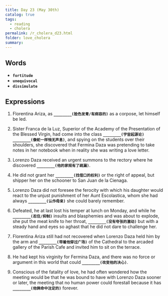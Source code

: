 ```yaml
---
title: Day 23 (May 30th)
catalog: true
tags: 
  - reading
  - cholera
permalink: /r_cholera_d23.html
folder: love_cholera
summary: 
---
```


## Words

-   <b data-toggle="tooltip" data-original-title="{{site.data.glossary.fortitude}}">`fortitude`</b>
-   <b data-toggle="tooltip" data-original-title="{{site.data.glossary.unequivocal}}">`unequivocal`</b>
-   <b data-toggle="tooltip" data-original-title="{{site.data.glossary.dissimulate}}">`dissimulate`</b>

## Expressions

1.  Florentina Ariza, as <b data-toggle="tooltip" data-original-title="{{site.data.answers.23_a}}">`________(脸色发青/有病容的)`</b> as a corpose, let himself be led. 

2.  Sister Franca de la Luz, Superior of the Academy of the Presentation of the Blessed Virgin, had come into the class <b data-toggle="tooltip" data-original-title="{{site.data.answers.23_b}}">`________(宇宙起源论)`</b> <b data-toggle="tooltip" data-original-title="{{site.data.answers.23_b2}}">`________(像蛇一样悄无声息)`</b>, and spying on the students over their shoulders, she discovered that Fermina Daza was pretending to take notes in her notebook when in reality she was writing a love letter.

3.  Lorenzo Daza received an urgent summons to the rectory where he discovered <b data-toggle="tooltip" data-original-title="{{site.data.answers.23_c}}">`________(他的家规有了疏漏)`</b>.

4.  He did not grant her <b data-toggle="tooltip" data-original-title="{{site.data.answers.23_d}}">`________(找借口的权利)`</b> or the right of appeal, but shipper her on the schooner to San Juan de la Cienaga.

5.  Lorenzo Daza did not foresee the ferocity with which his daughter would react to the unjust punishment of her Aunt Escolastica, whom she had always <b data-toggle="tooltip" data-original-title="{{site.data.answers.23_e}}">`________(认作母亲)`</b> she could barely remember.

6.  Defeated, he at last lost his temper at lunch on Monday, and while he <b data-toggle="tooltip" data-original-title="{{site.data.answers.23_f}}">`________(忍住/抑制)`</b> insults and blasphemies and was about to explode, she put the meat knife to her throat, <b data-toggle="tooltip" data-original-title="{{site.data.answers.23_f2}}">`________(没有夸张的激动)`</b> but with a steady hand and eyes so aghast that he did not dare to challenge her.

7.  Florentina Ariza still had not recovered when Lorenzo Daza held him by the arm and <b data-toggle="tooltip" data-original-title="{{site.data.answers.23_g}}">`________(带着他穿过广场)`</b> of the Cathedral to the arcaded gallery of the Parish Cafe and invited him to sit on the terrace.

8.  He had kept his virginity for Fermina Daza, and there was no force or argument in this world that could <b data-toggle="tooltip" data-original-title="{{site.data.answers.23_h}}">`________(改变他的决心)`</b>.

9.  Conscious of the fatality of love, he had often wondered how the meeting would be that he was bound to have with Lorenzo Daza sooner or later, the meeting that no human power could forestall because it has <b data-toggle="tooltip" data-original-title="{{site.data.answers.23_i}}">`________(他俩命中注定的)`</b> forever.



